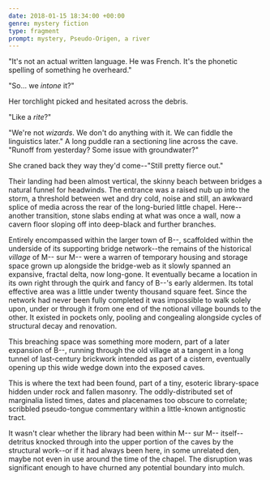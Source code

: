 ```yaml
---
date: 2018-01-15 18:34:00 +00:00
genre: mystery fiction
type: fragment
prompt: mystery, Pseudo-Origen, a river
---
```

"It's not an actual written language. He was French. It's the phonetic spelling of something he overheard."

"So... we _intone_ it?"

Her torchlight picked and hesitated across the debris.

"Like a _rite_?"

"We're not _wizards_. We don't do anything with it. We can fiddle the linguistics later." A long puddle ran a sectioning line across the cave. "Runoff from yesterday? Some issue with groundwater?"

She craned back they way they'd come--"Still pretty fierce out."

Their landing had been almost vertical, the skinny beach between bridges a natural funnel for headwinds. The entrance was a raised nub up into the storm, a threshold between wet and dry cold, noise and still, an awkward splice of media across the rear of the long-buried little chapel. Here--another transition, stone slabs ending at what was once a wall, now a cavern floor sloping off into deep-black and further branches. 

Entirely encompassed within the larger town of B--, scaffolded within the underside of its supporting bridge network--the remains of the historical _village_ of M-- sur M-- were a warren of temporary housing and storage space grown up alongside the bridge-web as it slowly spanned an expansive, fractal delta, now long-gone. It eventually became a location in its own right through the quirk and fancy of B--'s early aldermen. Its total effective area was a little under twenty thousand square feet. Since the network had never been fully completed it was impossible to walk solely upon, under or through it from one end of the notional village bounds to the other. It existed in pockets only, pooling and congealing alongside cycles of structural decay and renovation.

This breaching space was something more modern, part of a later expansion of B--, running through the old village at a tangent in a long tunnel of last-century brickwork intended as part of a cistern, eventually opening up this wide wedge down into the exposed caves.

This is where the text had been found, part of a tiny, esoteric library-space hidden under rock and fallen masonry. The oddly-distributed set of marginalia listed times, dates and placenames too obscure to correlate; scribbled pseudo-tongue commentary within a little-known antignostic tract.

It wasn't clear whether the library had been within M-- sur M-- itself--detritus knocked through into the upper portion of the caves by the structural work--or if it had always been here, in some unrelated den, maybe not even in use around the time of the chapel. The disruption was significant enough to have churned any potential boundary into mulch.
